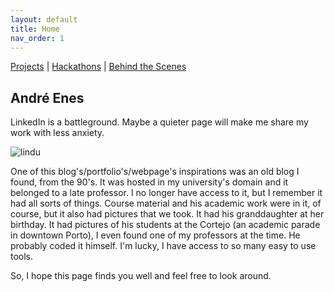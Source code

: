 ```yaml
---
layout: default
title: Home
nav_order: 1
---
```


[Projects](projects.md) | [Hackathons](hackathons.md) | [Behind the Scenes](bts.md)

## André Enes

LinkedIn is a battleground. Maybe a quieter page will make me share my work with less anxiety.

![lindu](/images/index/André_Enes.png)

One of this blog's/portfolio's/webpage's inspirations was an old blog I found, from the 90's. It was hosted in my university's domain and it belonged to a late professor. I no longer have access to it, but I remember it had all sorts of things. Course material and his academic work were in it, of course, but it also had pictures that we took. It had his granddaughter at her birthday. It had pictures of his students at the Cortejo (an academic parade in downtown Porto), I even found one of my professors at the time. He probably coded it himself. I'm lucky, I have access to so many easy to use tools.

So, I hope this page finds you well and feel free to look around.
